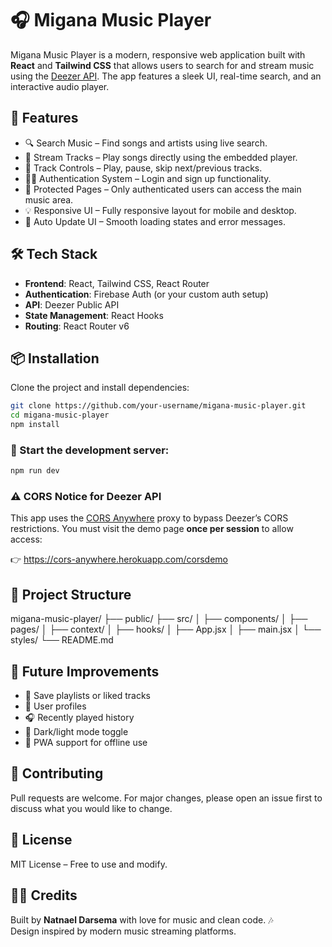 # 🎧 Migana Music Player

Migana Music Player is a modern, responsive web application built with **React** and **Tailwind CSS** that allows users to search for and stream music using the [Deezer API](https://developers.deezer.com/api). The app features a sleek UI, real-time search, and an interactive audio player.
## 🚀 Features

- 🔍 Search Music – Find songs and artists using live search.
- 🎵 Stream Tracks – Play songs directly using the embedded player.
- 🔁 Track Controls – Play, pause, skip next/previous tracks.
- 🧑‍💻 Authentication System – Login and sign up functionality.
- 🔐 Protected Pages – Only authenticated users can access the main music area.
- 💡 Responsive UI – Fully responsive layout for mobile and desktop.
- 🔄 Auto Update UI – Smooth loading states and error messages.

## 🛠️ Tech Stack

- **Frontend**: React, Tailwind CSS, React Router
- **Authentication**: Firebase Auth (or your custom auth setup)
- **API**: Deezer Public API
- **State Management**: React Hooks
- **Routing**: React Router v6

## 📦 Installation

Clone the project and install dependencies:

```bash
git clone https://github.com/your-username/migana-music-player.git
cd migana-music-player
npm install
```

### 🔧 Start the development server:

```bash
npm run dev
```

### ⚠️ CORS Notice for Deezer API

This app uses the [CORS Anywhere](https://cors-anywhere.herokuapp.com/corsdemo) proxy to bypass Deezer’s CORS restrictions. You must visit the demo page **once per session** to allow access:

👉 https://cors-anywhere.herokuapp.com/corsdemo


## 📁 Project Structure


migana-music-player/
├── public/
├── src/
│   ├── components/
│   ├── pages/
│   ├── context/
│   ├── hooks/
│   ├── App.jsx
│   ├── main.jsx
│   └── styles/
└── README.md



## 🧪 Future Improvements

- 💾 Save playlists or liked tracks
- 👤 User profiles
- 🎧 Recently played history
- 🌙 Dark/light mode toggle
- 📱 PWA support for offline use


## 🤝 Contributing

Pull requests are welcome. For major changes, please open an issue first to discuss what you would like to change.

## 📃 License

MIT License – Free to use and modify.

## 👨‍🎤 Credits

Built by **Natnael Darsema** with love for music and clean code. 🎶  
Design inspired by modern music streaming platforms.


